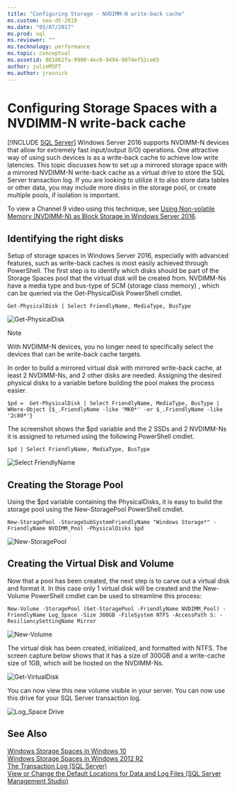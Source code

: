 ```yaml
---
title: "Configuring Storage - NVDIMM-N write-back cache"
ms.custom: seo-dt-2019
ms.date: "03/07/2017"
ms.prod: sql
ms.reviewer: ""
ms.technology: performance
ms.topic: conceptual
ms.assetid: 861862fa-9900-4ec0-9494-9874ef52ce65
author: julieMSFT
ms.author: jrasnick
---
```

# Configuring Storage Spaces with a NVDIMM-N write-back cache
 [!INCLUDE [SQL Server](../../includes/applies-to-version/sqlserver.md)]
  Windows Server 2016 supports NVDIMM-N devices that allow for extremely fast input/output (I/O) operations. One attractive way of using such devices is as a write-back cache to achieve low write latencies. This topic discusses how to set up a mirrored storage space with a mirrored NVDIMM-N write-back cache as a virtual drive to store the SQL Server transaction log. If you are looking to utilize it to also store data tables or other data, you may include more disks in the storage pool, or create multiple pools, if isolation is important.  
  
 To view a Channel 9 video using this technique, see [Using Non-volatile Memory (NVDIMM-N) as Block Storage in Windows Server 2016](https://channel9.msdn.com/Events/Build/2016/P466).  
  
## Identifying the right disks  
 Setup of storage spaces in Windows Server 2016, especially with advanced features, such as write-back caches is most easily achieved through PowerShell. The first step is to identify which disks should be part of the Storage Spaces pool that the virtual disk will be created from. NVDIMM-Ns have a media type and bus-type of SCM (storage class memory) , which can be queried via the Get-PhysicalDisk PowerShell cmdlet.  
  
```  
Get-PhysicalDisk | Select FriendlyName, MediaType, BusType  
```  
  
 ![Get-PhysicalDisk](../../relational-databases/performance/media/get-physicaldisk.png "Get-PhysicalDisk")  
  
> [!NOTE]  
>  With NVDIMM-N devices, you no longer need to specifically select the devices that can be write-back cache targets.  
  
 In order to build a mirrored virtual disk with mirrored write-back cache, at least 2 NVDIMM-Ns, and 2 other disks are needed. Assigning the desired physical disks to a variable before building the pool makes the process easier.  
  
```  
$pd =  Get-PhysicalDisk | Select FriendlyName, MediaType, BusType | WHere-Object {$_.FriendlyName -like 'MK0*' -or $_.FriendlyName -like '2c80*'}  
```  
  
 The screenshot shows the $pd variable and the 2 SSDs and 2 NVDIMM-Ns it is assigned to returned using the following PowerShell cmdlet.  
  
```  
$pd | Select FriendlyName, MediaType, BusType  
```  
  
 ![Select FriendlyName](../../relational-databases/performance/media/select-friendlyname.png "Select FriendlyName")  
  
## Creating the Storage Pool  
 Using the $pd variable containing the PhysicalDisks, it is easy to build the storage pool using the New-StoragePool PowerShell cmdlet.  
  
```  
New-StoragePool -StorageSubSystemFriendlyName "Windows Storage*" -FriendlyName NVDIMM_Pool -PhysicalDisks $pd  
```  
  
 ![New-StoragePool](../../relational-databases/performance/media/new-storagepool.png "New-StoragePool")  
  
## Creating the Virtual Disk and Volume  
 Now that a pool has been created, the next step is to carve out a virtual disk and format it. In this case only 1 virtual disk will be created and the New-Volume PowerShell cmdlet can be used to streamline this process:  
  
```  
New-Volume -StoragePool (Get-StoragePool -FriendlyName NVDIMM_Pool) -FriendlyName Log_Space -Size 300GB -FileSystem NTFS -AccessPath S: -ResiliencySettingName Mirror  
```  
  
 ![New-Volume](../../relational-databases/performance/media/new-volume.png "New-Volume")  
  
 The virtual disk has been created, initialized, and formatted with NTFS. The screen capture below shows that it has a size of 300GB and a write-cache size of 1GB, which will be hosted on the NVDIMM-Ns.  
  
 ![Get-VirtualDisk](../../relational-databases/performance/media/get-virtualdisk.png "Get-VirtualDisk")  
  
 You can now view this new volume visible in your server. You can now use this drive for your SQL Server transaction log.  
  
 ![Log_Space Drive](../../relational-databases/performance/media/log-space-drive.png "Log_Space Drive")  
  
## See Also  
 [Windows Storage Spaces in Windows 10](https://windows.microsoft.com/windows-10/storage-spaces-windows-10)   
 [Windows Storage Spaces in Windows 2012 R2](https://technet.microsoft.com/library/hh831739.aspx)   
 [The Transaction Log &#40;SQL Server&#41;](../../relational-databases/logs/the-transaction-log-sql-server.md)   
 [View or Change the Default Locations for Data and Log Files &#40;SQL Server Management Studio&#41;](../../database-engine/configure-windows/view-or-change-the-default-locations-for-data-and-log-files.md)  
  
  

